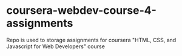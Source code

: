 # coursera-webdev-course-4-assignments
Repo is used to storage assignments for coursera "HTML, CSS, and Javascript for Web Developers" course 
